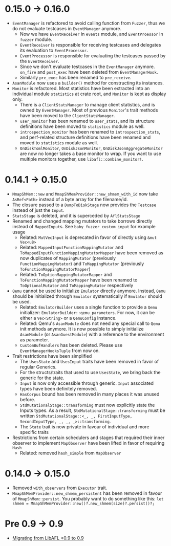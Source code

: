 # 0.15.0 -> 0.16.0
- `EventManager` is refactored to avoid calling function from `Fuzzer`, thus we do not evaluate testcases in `EventManager` anymore.
  - Now we have `EventReceiver` in `events` module, and `EventProessor` in `fuzzer` module.
  - `EventReceiver` is responsible for receiving testcases and delegates its evaluation to `EventProcessor`.
  - `EventProcessor` is responsible for evaluating the testcases passed by the `EventReceiver`.
  - Since we don't evaluate testcases in the `EventManager` anymore. `on_fire` and `post_exec` have been deleted from `EventManagerHook`.
  - Similarly `pre_exec` has been renamed to `pre_receive`.
- `AsanModule` now uses a `builder()` method for constructing its instances.
- `Monitor` is refactored. Most statistics have been extracted into an individual module `statistics` at crate root, and `Monitor` is kept as display only.
  - There is a `ClientStatsManager` to manage client statistics, and is owned by `EventManager`. Most of previous `Monitor`'s trait methods have been moved to the `ClientStatsManager`.
  - `user_monitor` has been renamed to `user_stats`, and its structure definitions have been moved to `statistics` module as well.
  - `introspection_monitor` has been renamed to `introspection_stats`, and perf-related structure definitions have been renamed and moved to `statistics` module as well.
  - `OnDiskTomlMonitor`, `OnDiskJsonMonitor`, `OnDiskJsonAggregateMonitor` are now no longer takes a base monitor to wrap. If you want to use multiple monitors together, use `libafl::combine_monitor!`.

# 0.14.1 -> 0.15.0
- `MmapShMem::new` and `MmapShMemProvider::new_shmem_with_id` now take `AsRef<Path>` instead of a byte array for the filename/id.
- The closure passed to a `DumpToDiskStage` now provides the `Testcase` instead of just the `Input`.
- `StatsStage` is deleted, and it is superceded by `AflStatsStage`
- Renamed and changed mapping mutators to take borrows directly instead of `MappedInput`s. See `baby_fuzzer_custom_input` for example usage
  - Related: `MutVecInput` is deprecated in favor of directly using `&mut Vec<u8>`
  - Related: `MappedInputFunctionMappingMutator` and `ToMappedInputFunctionMappingMutatorMapper` have been removed as now duplicates of `MappingMutator` (previously `FunctionMappingMutator`) and `ToMappingMutator` (previously `ToFunctionMappingMutatorMapper`)
  - Related: `ToOptionMappingMutatorMapper` and `ToFunctionMappingMutatorMapper` have been renamed to `ToOptionalMutator` and `ToMappingMutator` respectively
- `Qemu` cannot be used to initialize `Emulator` directly anymore. Instead, `Qemu` should be initialized through `Emulator` systematically if `Emulator` should be used.
  - Related: `EmulatorBuilder` uses a single function to provide a `Qemu` initializer: `EmulatorBuilder::qemu_parameters`. For now, it can be either a `Vec<String>` or a `QemuConfig` instance.
  - Related: Qemu's `AsanModule` does not need any special call to `Qemu` init methods anymore. It is now possible to simply initialize `AsanModule` (or `AsanGuestModule`) with a reference to the environment as parameter.
  - `CustomBufHandlers` has been deleted. Please use `EventManagerHooksTuple` from now on.
- Trait restrictions have been simplified
  - The `UsesState` and `UsesInput` traits have been removed in favor of regular Generics.
  - For the structs/traits that used to use `UsesState`, we bring back the generic for the state.
  - `Input` is now only accessible through generic. `Input` associated types have been definitely removed.
  - `HasCorpus` bound has been removed in many places it was unused before.
  - `StdMutationalStage::transforming` must now explicitly state the Inputs types. As a result, `StdMutationalStage::transforming` must be written `StdMutationalStage::<_, _, FirstInputType, SecondInputType, _, _, _>::transforming`.
  - The `State` trait is now private in favour of individual and more specific traits
- Restrictions from certain schedulers and stages that required their inner observer to implement `MapObserver` have been lifted in favor of requiring `Hash`
  - Related: removed `hash_simple` from `MapObserver`

# 0.14.0 -> 0.15.0
- Removed `with_observers` from `Executor` trait.
- `MmapShMemProvider::new_shmem_persistent` has been removed in favour of `MmapShMem::persist`. You probably want to do something like this: `let shmem = MmapShMemProvider::new()?.new_shmem(size)?.persist()?;`

# Pre 0.9 -> 0.9
- [Migrating from LibAFL <0.9 to 0.9](https://aflplus.plus/libafl-book/design/migration-0.9.html)